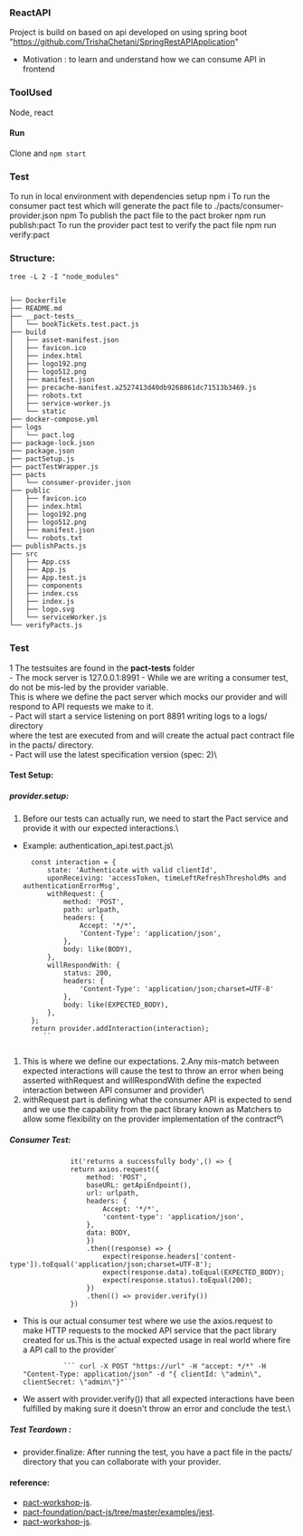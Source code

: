 ### ReactAPI 

Project is build on based on api developed on using spring boot "https://github.com/TrishaChetani/SpringRestAPIApplication" 
 - Motivation : to learn and understand how we can consume API in frontend
 
### ToolUsed
Node, react

#### Run
Clone and ```npm start```

### Test
To run in local environment with dependencies setup
    npm i 
To run the consumer pact test which will generate the pact file to ./pacts/consumer-provider.json
   npm
To publish the pact file to the pact broker 
    npm run publish:pact
To run the provider pact test to verify the pact file
    npm run verify:pact
### Structure: 
```tree -L 2 -I "node_modules"```
```

├── Dockerfile
├── README.md
├── __pact-tests__
│   └── bookTickets.test.pact.js
├── build
│   ├── asset-manifest.json
│   ├── favicon.ico
│   ├── index.html
│   ├── logo192.png
│   ├── logo512.png
│   ├── manifest.json
│   ├── precache-manifest.a2527413d40db9268861dc71513b3469.js
│   ├── robots.txt
│   ├── service-worker.js
│   └── static
├── docker-compose.yml
├── logs
│   └── pact.log
├── package-lock.json
├── package.json
├── pactSetup.js
├── pactTestWrapper.js
├── pacts
│   └── consumer-provider.json
├── public
│   ├── favicon.ico
│   ├── index.html
│   ├── logo192.png
│   ├── logo512.png
│   ├── manifest.json
│   └── robots.txt
├── publishPacts.js
├── src
│   ├── App.css
│   ├── App.js
│   ├── App.test.js
│   ├── components
│   ├── index.css
│   ├── index.js
│   ├── logo.svg
│   └── serviceWorker.js
└── verifyPacts.js
```
### Test
1 The testsuites are found in the __pact-tests__ folder\
    - The mock server is 127.0.0.1:8991
    - While we are writing a consumer test, do not be mis-led by the provider variable.\
    This is where we define the pact server which mocks our provider and will respond to API requests we make to it.\
    - Pact will start a service listening on port 8891 writing logs to a logs/ directory\
    where the test are executed from and will create the actual pact contract file in the pacts/ directory.\
    - Pact will use the latest specification version  (spec: 2)\
    
    
#### Test Setup:

##### provider.setup:
 1. Before our tests can actually run, we need to start the Pact service and provide it with  our expected interactions.\
   - Example: authentication_api.test.pact.js\
     ```
       const interaction = {
           state: 'Authenticate with valid clientId',
           uponReceiving: 'accessToken, timeLeftRefreshThresholdMs and authenticationErrorMsg',
           withRequest: {
               method: 'POST',
               path: urlpath,
               headers: {
                   Accept: '*/*',
                   'Content-Type': 'application/json',
               },
               body: like(BODY),
           },
           willRespondWith: {
               status: 200,
               headers: {
                   'Content-Type': 'application/json;charset=UTF-8'
               },
               body: like(EXPECTED_BODY),
           },
       };
       return provider.addInteraction(interaction);
          ``
          
  1. This is where we define our expectations. 
  2.Any mis-match between expected interactions will cause the test to throw an error when being asserted withRequest and willRespondWith define the expected interaction between API consumer and provider\
  3. withRequest part is defining what the consumer API is expected to send and we use the capability from the pact library known as Matchers to allow some flexibility on the provider implementation of the contractº\
##### Consumer Test:
   ```
                  it('returns a successfully body',() => {
                  return axios.request({
                      method: 'POST',
                      baseURL: getApiEndpoint(),
                      url: urlpath,
                      headers: {
                          Accept: '*/*',
                          'content-type': 'application/json',
                      },
                      data: BODY,
                      }) 
                      .then((response) => {
                          expect(response.headers['content-type']).toEqual('application/json;charset=UTF-8');
                          expect(response.data).toEqual(EXPECTED_BODY);
                          expect(response.status).toEqual(200);
                      })
                      .then(() => provider.verify())
                  })
  ```
      
      
- This is our actual consumer test where we use the axios.request to make HTTP requests to the mocked API service that the pact library created for us.This is the actual expected usage in real world where fire a API call to the provider\`

                ``` curl -X POST "https://url" -H "accept: */*" -H "Content-Type: application/json" -d "{ clientId: \"admin\", clientSecret: \"admin\"}"```

-  We assert with provider.verify()) that all expected interactions have been fulfilled by making sure it doesn't throw an error and conclude the test.\
##### Test Teardown :
- provider.finalize: After running the test, you have a pact file in the pacts/ directory that you can collaborate with your provider.
#### reference: 
  -  [pact-workshop-js](https://github.com/DiUS/pact-workshop-js).
  - [pact-foundation/pact-js/tree/master/examples/jest](https://github.com/pact-foundation/pact-js/tree/master/examples/jest).
  -  [pact-workshop-js](DiUS/pact-workshop-js).
      
  
                  
                  



